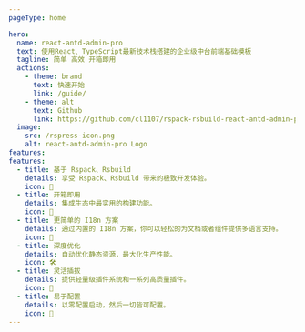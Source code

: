 ```yaml
---
pageType: home

hero:
  name: react-antd-admin-pro
  text: 使用React、TypeScript最新技术栈搭建的企业级中台前端基础模板
  tagline: 简单 高效 开箱即用
  actions:
    - theme: brand
      text: 快速开始
      link: /guide/
    - theme: alt
      text: Github
      link: https://github.com/cl1107/rspack-rsbuild-react-antd-admin-pro
  image:
    src: /rspress-icon.png
    alt: react-antd-admin-pro Logo
features:
features:
  - title: 基于 Rspack、Rsbuild
    details: 享受 Rspack、Rsbuild 带来的极致开发体验。
    icon: 🚀
  - title: 开箱即用
    details: 集成生态中最实用的构建功能。
    icon: 🦄
  - title: 更简单的 I18n 方案
    details: 通过内置的 I18n 方案，你可以轻松的为文档或者组件提供多语言支持。
    icon: 🎯
  - title: 深度优化
    details: 自动优化静态资源，最大化生产性能。
    icon: 🛠️
  - title: 灵活插拔
    details: 提供轻量级插件系统和一系列高质量插件。
    icon: 🎨
  - title: 易于配置
    details: 以零配置启动，然后一切皆可配置。
    icon: 🍭
---
```


